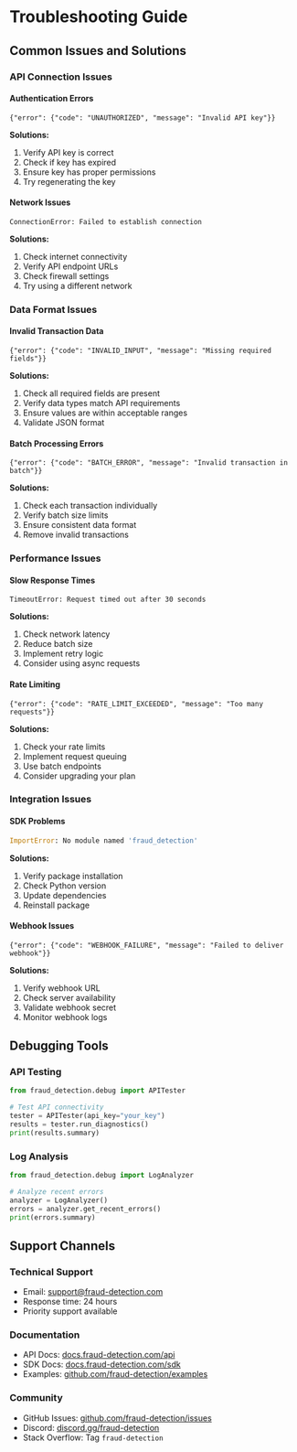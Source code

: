 # Troubleshooting Guide

## Common Issues and Solutions

### API Connection Issues

#### Authentication Errors
```
{"error": {"code": "UNAUTHORIZED", "message": "Invalid API key"}}
```

**Solutions:**
1. Verify API key is correct
2. Check if key has expired
3. Ensure key has proper permissions
4. Try regenerating the key

#### Network Issues
```
ConnectionError: Failed to establish connection
```

**Solutions:**
1. Check internet connectivity
2. Verify API endpoint URLs
3. Check firewall settings
4. Try using a different network

### Data Format Issues

#### Invalid Transaction Data
```
{"error": {"code": "INVALID_INPUT", "message": "Missing required fields"}}
```

**Solutions:**
1. Check all required fields are present
2. Verify data types match API requirements
3. Ensure values are within acceptable ranges
4. Validate JSON format

#### Batch Processing Errors
```
{"error": {"code": "BATCH_ERROR", "message": "Invalid transaction in batch"}}
```

**Solutions:**
1. Check each transaction individually
2. Verify batch size limits
3. Ensure consistent data format
4. Remove invalid transactions

### Performance Issues

#### Slow Response Times
```
TimeoutError: Request timed out after 30 seconds
```

**Solutions:**
1. Check network latency
2. Reduce batch size
3. Implement retry logic
4. Consider using async requests

#### Rate Limiting
```
{"error": {"code": "RATE_LIMIT_EXCEEDED", "message": "Too many requests"}}
```

**Solutions:**
1. Check your rate limits
2. Implement request queuing
3. Use batch endpoints
4. Consider upgrading your plan

### Integration Issues

#### SDK Problems
```python
ImportError: No module named 'fraud_detection'
```

**Solutions:**
1. Verify package installation
2. Check Python version
3. Update dependencies
4. Reinstall package

#### Webhook Issues
```
{"error": {"code": "WEBHOOK_FAILURE", "message": "Failed to deliver webhook"}}
```

**Solutions:**
1. Verify webhook URL
2. Check server availability
3. Validate webhook secret
4. Monitor webhook logs

## Debugging Tools

### API Testing
```python
from fraud_detection.debug import APITester

# Test API connectivity
tester = APITester(api_key="your_key")
results = tester.run_diagnostics()
print(results.summary)
```

### Log Analysis
```python
from fraud_detection.debug import LogAnalyzer

# Analyze recent errors
analyzer = LogAnalyzer()
errors = analyzer.get_recent_errors()
print(errors.summary)
```

## Support Channels

### Technical Support
- Email: support@fraud-detection.com
- Response time: 24 hours
- Priority support available

### Documentation
- API Docs: [docs.fraud-detection.com/api](https://docs.fraud-detection.com/api)
- SDK Docs: [docs.fraud-detection.com/sdk](https://docs.fraud-detection.com/sdk)
- Examples: [github.com/fraud-detection/examples](https://github.com/fraud-detection/examples)

### Community
- GitHub Issues: [github.com/fraud-detection/issues](https://github.com/fraud-detection/issues)
- Discord: [discord.gg/fraud-detection](https://discord.gg/fraud-detection)
- Stack Overflow: Tag `fraud-detection` 